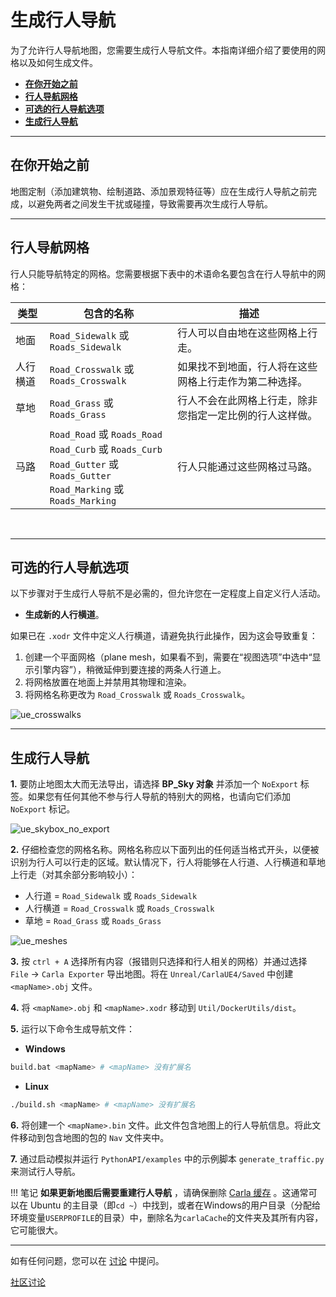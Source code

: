 # 生成行人导航

为了允许行人导航地图，您需要生成行人导航文件。本指南详细介绍了要使用的网格以及如何生成文件。

- [__在你开始之前__](#before_you_begin)
- [__行人导航网格__](#pedestrian_navigable_meshes)
- [__可选的行人导航选项__](#optional_pedestrian_navigation_options)
- [__生成行人导航__](#generate_pedestrian_navigation)

---

## 在你开始之前 <span id="before_you_begin"></span>

地图定制（添加建筑物、绘制道路、添加景观特征等）应在生成行人导航之前完成，以避免两者之间发生干扰或碰撞，导致需要再次生成行人导航。

---

## 行人导航网格 <span id="pedestrian_navigable_meshes"></span>

行人只能导航特定的网格。您需要根据下表中的术语命名要包含在行人导航中的网格：

| 类型   | 包含的名称                                                                                                                                   | 描述 |
|------|-----------------------------------------------------------------------------------------------------------------------------------------|-------------|
| 地面   | `Road_Sidewalk` 或 `Roads_Sidewalk`                                                                                                      | 行人可以自由地在这些网格上行走。 |
| 人行横道 | `Road_Crosswalk` 或 `Roads_Crosswalk`                                                                                                    | 如果找不到地面，行人将在这些网格上行走作为第二种选择。 |
| 草地   | `Road_Grass` 或 `Roads_Grass`                                                                                                            | 行人不会在此网格上行走，除非您指定一定比例的行人这样做。 |
| 马路   | `Road_Road` 或 `Roads_Road` <br> `Road_Curb` 或 `Roads_Curb` <br> `Road_Gutter` 或 `Roads_Gutter` <br> `Road_Marking` 或 `Roads_Marking` | 行人只能通过这些网格过马路。 |

<br>

---

## 可选的行人导航选项 <span id="optional_pedestrian_navigation_options"></span>

以下步骤对于生成行人导航不是必需的，但允许您在一定程度上自定义行人活动。

- __生成新的人行横道__。

如果已在 `.xodr` 文件中定义人行横道，请避免执行此操作，因为这会导致重复：

1. 创建一个平面网格（plane mesh，如果看不到，需要在“视图选项”中选中“显示引擎内容”），稍微延伸到要连接的两条人行道上。
2. 将网格放置在地面上并禁用其物理和渲染。
3. 将网格名称更改为 `Road_Crosswalk` 或 `Roads_Crosswalk`。

![ue_crosswalks](img/ue_crosswalks.jpg)  

---
## 生成行人导航 <span id="generate_pedestrian_navigation"></span>

__1.__ 要防止地图太大而无法导出，请选择 __BP_Sky 对象__ 并添加一个 `NoExport` 标签。如果您有任何其他不参与行人导航的特别大的网格，也请向它们添加 `NoExport` 标记。 

![ue_skybox_no_export](./img/ue_noexport.png) 

__2.__ 仔细检查您的网格名称。网格名称应以下面列出的任何适当格式开头，以便被识别为行人可以行走的区域。默认情况下，行人将能够在人行道、人行横道和草地上行走（对其余部分影响较小）：

*   人行道 = `Road_Sidewalk` 或 `Roads_Sidewalk` 
*   人行横道 = `Road_Crosswalk` 或 `Roads_Crosswalk` 
*   草地 = `Road_Grass` 或 `Roads_Grass`

![ue_meshes](./img/ue_meshes.jpg) 

__3.__ 按 `ctrl + A` 选择所有内容（报错则只选择和行人相关的网格）并通过选择 `File` -> `Carla Exporter` 导出地图。将在 `Unreal/CarlaUE4/Saved` 中创建 `<mapName>.obj` 文件。

__4.__ 将 `<mapName>.obj` 和 `<mapName>.xodr` 移动到 `Util/DockerUtils/dist`。

__5.__ 运行以下命令生成导航文件：  

*   __Windows__ 
```sh
build.bat <mapName> # <mapName> 没有扩展名
```
*   __Linux__
```sh
./build.sh <mapName> # <mapName> 没有扩展名
```

__6.__ 将创建一个 `<mapName>.bin` 文件。此文件包含地图上的行人导航信息。将此文件移动到包含地图的包的 `Nav` 文件夹中。

__7.__ 通过启动模拟并运行 `PythonAPI/examples` 中的示例脚本 `generate_traffic.py` 来测试行人导航。

!!! 笔记
    **如果更新地图后需要重建行人导航** ，请确保删除 [Carla 缓存](https://github.com/OpenHUTB/carla/blob/9d52060b7d79b374764f147087f18ffa95c8b476/LibCarla/source/carla/client/FIleTransfer.cpp#L13) 。这通常可以在 Ubuntu 的主目录（即`cd ~`）中找到，或者在Windows的用户目录（分配给环境变量`USERPROFILE`的目录）中，删除名为`carlaCache`的文件夹及其所有内容，它可能很大。 

---

如有任何问题，您可以在 [讨论](https://github.com/orgs/OpenHUTB/discussions) 中提问。

<div class="build-buttons">
<p>
<a href="https://github.com/orgs/OpenHUTB/discussions" target="_blank" class="btn btn-neutral" title="Go to the Carla forum">
社区讨论</a>
</p>
</div>